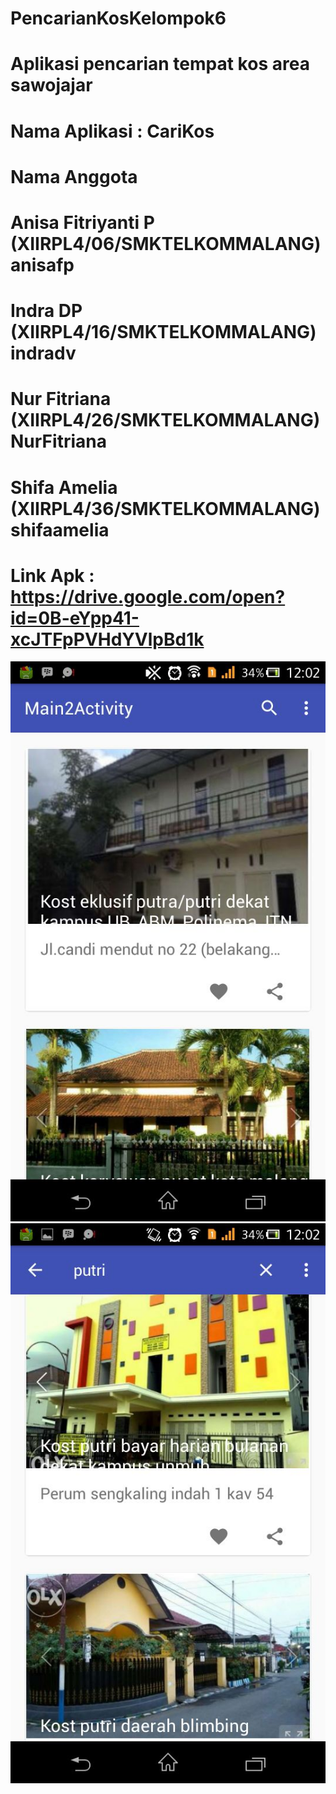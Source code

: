 # PencarianKosKelompok6
# Aplikasi pencarian tempat kos area sawojajar
# Nama Aplikasi : CariKos
# Nama Anggota  
#                Anisa Fitriyanti P (XIIRPL4/06/SMKTELKOMMALANG) anisafp
#                Indra DP           (XIIRPL4/16/SMKTELKOMMALANG) indradv
#                Nur Fitriana       (XIIRPL4/26/SMKTELKOMMALANG) NurFitriana
#                Shifa Amelia       (XIIRPL4/36/SMKTELKOMMALANG) shifaamelia
# Link Apk : https://drive.google.com/open?id=0B-eYpp41-xcJTFpPVHdYVlpBd1k
![gambar](https://github.com/anisafp/PencarianKosKelompok6/blob/master/WhatsApp%20Image%202016-12-04%20at%2012.03.37.jpeg)
![gambar](https://github.com/anisafp/PencarianKosKelompok6/blob/master/WhatsApp%20Image%202016-12-04%20at%2012.03.39.jpeg)

